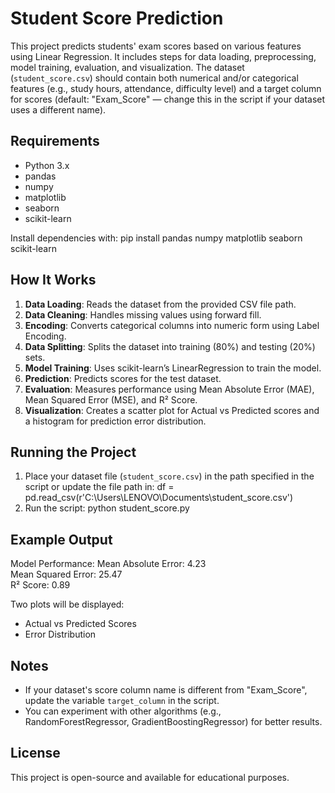 # Student Score Prediction

This project predicts students' exam scores based on various features using Linear Regression. It includes steps for data loading, preprocessing, model training, evaluation, and visualization. The dataset (`student_score.csv`) should contain both numerical and/or categorical features (e.g., study hours, attendance, difficulty level) and a target column for scores (default: "Exam_Score" — change this in the script if your dataset uses a different name). 

## Requirements
- Python 3.x
- pandas
- numpy
- matplotlib
- seaborn
- scikit-learn

Install dependencies with:
pip install pandas numpy matplotlib seaborn scikit-learn

## How It Works
1. **Data Loading**: Reads the dataset from the provided CSV file path.
2. **Data Cleaning**: Handles missing values using forward fill.
3. **Encoding**: Converts categorical columns into numeric form using Label Encoding.
4. **Data Splitting**: Splits the dataset into training (80%) and testing (20%) sets.
5. **Model Training**: Uses scikit-learn’s LinearRegression to train the model.
6. **Prediction**: Predicts scores for the test dataset.
7. **Evaluation**: Measures performance using Mean Absolute Error (MAE), Mean Squared Error (MSE), and R² Score.
8. **Visualization**: Creates a scatter plot for Actual vs Predicted scores and a histogram for prediction error distribution.

## Running the Project
1. Place your dataset file (`student_score.csv`) in the path specified in the script or update the file path in:
   df = pd.read_csv(r'C:\Users\LENOVO\Documents\student_score.csv')
2. Run the script:
   python student_score.py

## Example Output
Model Performance:
Mean Absolute Error: 4.23  
Mean Squared Error: 25.47  
R² Score: 0.89  

Two plots will be displayed:
- Actual vs Predicted Scores
- Error Distribution

## Notes
- If your dataset's score column name is different from "Exam_Score", update the variable `target_column` in the script.
- You can experiment with other algorithms (e.g., RandomForestRegressor, GradientBoostingRegressor) for better results.

## License
This project is open-source and available for educational purposes.
